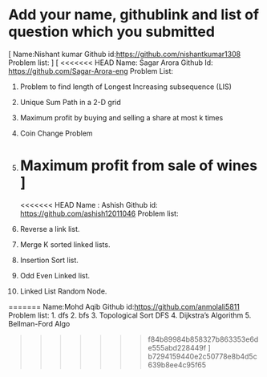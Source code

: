 # Add your name, githublink and list of question which you submitted

[
Name:Nishant kumar
Github id:https://github.com/nishantkumar1308
Problem list:
]
[
<<<<<<< HEAD
Name: Sagar Arora
Github Id: https://github.com/Sagar-Arora-eng
Problem List:

1. Problem to find length of Longest Increasing subsequence (LIS)
2. Unique Sum Path in a 2-D grid
3. Maximum profit by buying and selling a share at most k times
4. Coin Change Problem
5. Maximum profit from sale of wines
   ]
   =======
   <<<<<<< HEAD
   Name : Ashish
   Github id: https://github.com/ashish12011046
   Problem list:

6. Reverse a link list.
7. Merge K sorted linked lists.
8. Insertion Sort list.
9. Odd Even Linked list.
10. Linked List Random Node.

=======
Name:Mohd Aqib
Github id:https://github.com/anmolali5811
Problem list: 1. dfs 2. bfs 3. Topological Sort DFS 4. Dijkstra’s Algorithm 5. Bellman-Ford Algo

> > > > > > > f84b89984b858327b863353e6de555abd228449f
> > > > > > > ]
> > > > > > > b7294159440e2c50778e8b4d5c639b8ee4c95f65
